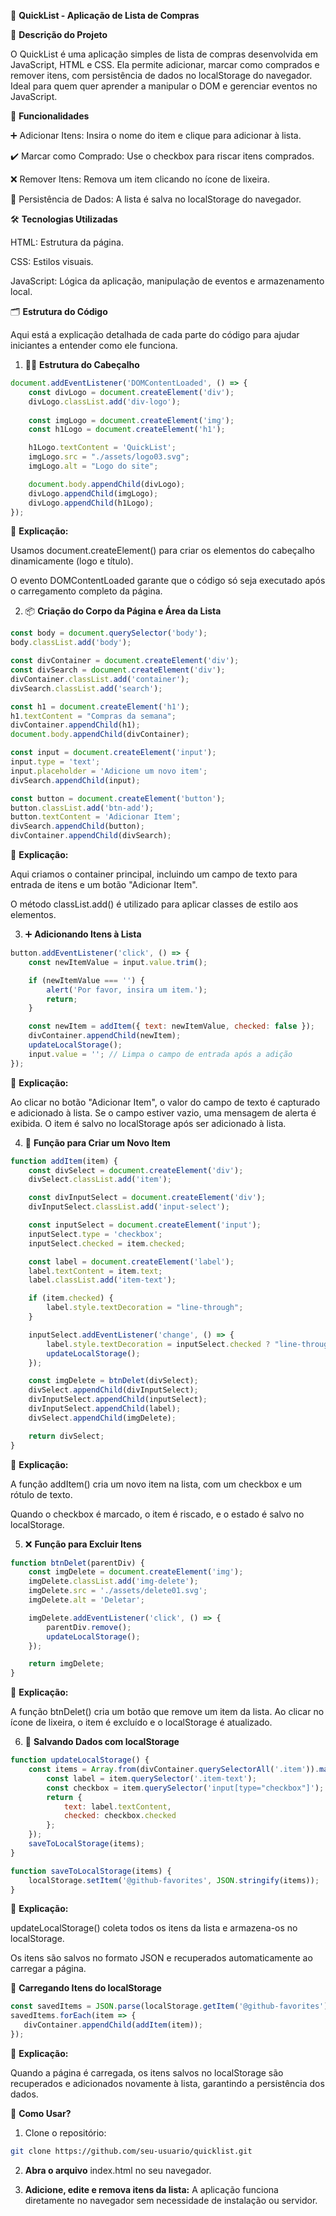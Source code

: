 🛒 **QuickList - Aplicação de Lista de Compras**

📜 **Descrição do Projeto**

O QuickList é uma aplicação simples de lista de compras desenvolvida em JavaScript, HTML e CSS. Ela permite adicionar, marcar como comprados e remover itens, com persistência de dados no localStorage do navegador. Ideal para quem quer aprender a manipular o DOM e gerenciar eventos no JavaScript.

🔧 **Funcionalidades**

➕ Adicionar Itens: Insira o nome do item e clique para adicionar à lista.

✔️ Marcar como Comprado: Use o checkbox para riscar itens comprados.

❌ Remover Itens: Remova um item clicando no ícone de lixeira.

💾 Persistência de Dados: A lista é salva no localStorage do navegador.

🛠️ **Tecnologias Utilizadas**

HTML: Estrutura da página.

CSS: Estilos visuais.

JavaScript: Lógica da aplicação, manipulação de eventos e armazenamento local.

🗂️ **Estrutura do Código**

Aqui está a explicação detalhada de cada parte do código para ajudar iniciantes a entender como ele funciona.

1. 👨‍💻 **Estrutura do Cabeçalho**
```JavaScript
document.addEventListener('DOMContentLoaded', () => {
    const divLogo = document.createElement('div');
    divLogo.classList.add('div-logo');
    
    const imgLogo = document.createElement('img');
    const h1Logo = document.createElement('h1');

    h1Logo.textContent = 'QuickList';
    imgLogo.src = "./assets/logo03.svg";
    imgLogo.alt = "Logo do site";

    document.body.appendChild(divLogo);
    divLogo.appendChild(imgLogo);
    divLogo.appendChild(h1Logo);
});
```
📖 **Explicação:**

Usamos document.createElement() para criar os elementos do cabeçalho dinamicamente (logo e título).

O evento DOMContentLoaded garante que o código só seja executado após o carregamento completo da página.

2. 📦 **Criação do Corpo da Página e Área da Lista**
```JavaScript
const body = document.querySelector('body');
body.classList.add('body');

const divContainer = document.createElement('div');
const divSearch = document.createElement('div');
divContainer.classList.add('container');
divSearch.classList.add('search');

const h1 = document.createElement('h1');
h1.textContent = "Compras da semana";
divContainer.appendChild(h1);
document.body.appendChild(divContainer);

const input = document.createElement('input');
input.type = 'text';
input.placeholder = 'Adicione um novo item';
divSearch.appendChild(input);

const button = document.createElement('button');
button.classList.add('btn-add');
button.textContent = 'Adicionar Item';
divSearch.appendChild(button);
divContainer.appendChild(divSearch);
```
📖 **Explicação:**

Aqui criamos o container principal, incluindo um campo de texto para entrada de itens e um botão "Adicionar Item".

O método classList.add() é utilizado para aplicar classes de estilo aos elementos.

3. ➕ **Adicionando Itens à Lista**
```JavaScript
button.addEventListener('click', () => {
    const newItemValue = input.value.trim();

    if (newItemValue === '') {
        alert('Por favor, insira um item.');
        return;
    }

    const newItem = addItem({ text: newItemValue, checked: false });
    divContainer.appendChild(newItem);
    updateLocalStorage();
    input.value = ''; // Limpa o campo de entrada após a adição
});
```
📖 **Explicação:**

Ao clicar no botão "Adicionar Item", o valor do campo de texto é capturado e adicionado à lista.
Se o campo estiver vazio, uma mensagem de alerta é exibida.
O item é salvo no localStorage após ser adicionado à lista.

4. 📝 **Função para Criar um Novo Item**
```JavaScript
function addItem(item) {
    const divSelect = document.createElement('div');
    divSelect.classList.add('item');

    const divInputSelect = document.createElement('div');
    divInputSelect.classList.add('input-select');

    const inputSelect = document.createElement('input');
    inputSelect.type = 'checkbox';
    inputSelect.checked = item.checked;

    const label = document.createElement('label');
    label.textContent = item.text;
    label.classList.add('item-text');

    if (item.checked) {
        label.style.textDecoration = "line-through";
    }

    inputSelect.addEventListener('change', () => {
        label.style.textDecoration = inputSelect.checked ? "line-through" : "none";
        updateLocalStorage();
    });

    const imgDelete = btnDelet(divSelect);
    divSelect.appendChild(divInputSelect);
    divInputSelect.appendChild(inputSelect);
    divInputSelect.appendChild(label);
    divSelect.appendChild(imgDelete);

    return divSelect;
}
```
📖 **Explicação:**

A função addItem() cria um novo item na lista, com um checkbox e um rótulo de texto.

Quando o checkbox é marcado, o item é riscado, e o estado é salvo no localStorage.

5. ❌ **Função para Excluir Itens**
```JavaScript
function btnDelet(parentDiv) {
    const imgDelete = document.createElement('img');
    imgDelete.classList.add('img-delete');
    imgDelete.src = './assets/delete01.svg';
    imgDelete.alt = 'Deletar';

    imgDelete.addEventListener('click', () => {
        parentDiv.remove();
        updateLocalStorage();
    });

    return imgDelete;
}
```
📖 **Explicação:**

A função btnDelet() cria um botão que remove um item da lista. Ao clicar no ícone de lixeira, o item é excluído e o localStorage é atualizado.

6. 💾 **Salvando Dados com localStorage**
```JavaScript
function updateLocalStorage() {
    const items = Array.from(divContainer.querySelectorAll('.item')).map(item => {
        const label = item.querySelector('.item-text');
        const checkbox = item.querySelector('input[type="checkbox"]');
        return {
            text: label.textContent,
            checked: checkbox.checked
        };
    });
    saveToLocalStorage(items);
}

function saveToLocalStorage(items) {
    localStorage.setItem('@github-favorites', JSON.stringify(items));
}
```

📖 **Explicação:**

updateLocalStorage() coleta todos os itens da lista e armazena-os no localStorage.

Os itens são salvos no formato JSON e recuperados automaticamente ao carregar a página.

 🧩 **Carregando Itens do localStorage**
 ```JavaScript
const savedItems = JSON.parse(localStorage.getItem('@github-favorites')) || [];
savedItems.forEach(item => {
    divContainer.appendChild(addItem(item));
});
```
📖 **Explicação:**

Quando a página é carregada, os itens salvos no localStorage são recuperados e adicionados novamente à lista, garantindo a persistência dos dados.

🚀 **Como Usar?**

1. Clone o repositório:
```bash
git clone https://github.com/seu-usuario/quicklist.git
```
2. **Abra o arquivo** index.html no seu navegador.

3. **Adicione, edite e remova itens da lista:** A aplicação funciona diretamente no navegador sem necessidade de instalação ou servidor.

